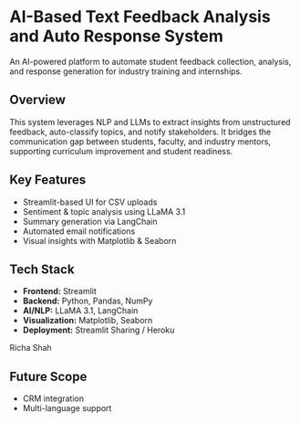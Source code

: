 # AI-Based Text Feedback Analysis and Auto Response System

An AI-powered platform to automate student feedback collection, analysis, and response generation for industry training and internships.

## Overview

This system leverages NLP and LLMs to extract insights from unstructured feedback, auto-classify topics, and notify stakeholders. It bridges the communication gap between students, faculty, and industry mentors, supporting curriculum improvement and student readiness.

## Key Features

- Streamlit-based UI for CSV uploads  
- Sentiment & topic analysis using LLaMA 3.1  
- Summary generation via LangChain  
- Automated email notifications  
- Visual insights with Matplotlib & Seaborn

## Tech Stack

- **Frontend:** Streamlit  
- **Backend:** Python, Pandas, NumPy  
- **AI/NLP:** LLaMA 3.1, LangChain  
- **Visualization:** Matplotlib, Seaborn  
- **Deployment:** Streamlit Sharing / Heroku


Richa Shah

## Future Scope

- CRM integration  
- Multi-language support  
